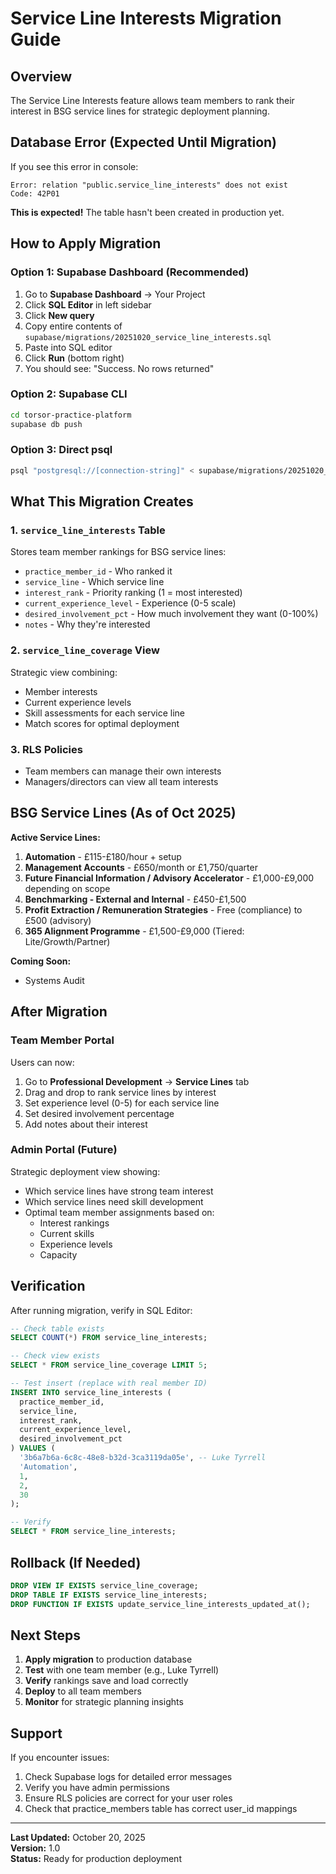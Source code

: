 # Service Line Interests Migration Guide

## Overview
The Service Line Interests feature allows team members to rank their interest in BSG service lines for strategic deployment planning.

## Database Error (Expected Until Migration)
If you see this error in console:
```
Error: relation "public.service_line_interests" does not exist
Code: 42P01
```

**This is expected!** The table hasn't been created in production yet.

## How to Apply Migration

### Option 1: Supabase Dashboard (Recommended)
1. Go to **Supabase Dashboard** → Your Project
2. Click **SQL Editor** in left sidebar
3. Click **New query**
4. Copy entire contents of `supabase/migrations/20251020_service_line_interests.sql`
5. Paste into SQL editor
6. Click **Run** (bottom right)
7. You should see: "Success. No rows returned"

### Option 2: Supabase CLI
```bash
cd torsor-practice-platform
supabase db push
```

### Option 3: Direct psql
```bash
psql "postgresql://[connection-string]" < supabase/migrations/20251020_service_line_interests.sql
```

## What This Migration Creates

### 1. `service_line_interests` Table
Stores team member rankings for BSG service lines:
- `practice_member_id` - Who ranked it
- `service_line` - Which service line
- `interest_rank` - Priority ranking (1 = most interested)
- `current_experience_level` - Experience (0-5 scale)
- `desired_involvement_pct` - How much involvement they want (0-100%)
- `notes` - Why they're interested

### 2. `service_line_coverage` View
Strategic view combining:
- Member interests
- Current experience levels
- Skill assessments for each service line
- Match scores for optimal deployment

### 3. RLS Policies
- Team members can manage their own interests
- Managers/directors can view all team interests

## BSG Service Lines (As of Oct 2025)

**Active Service Lines:**
1. **Automation** - £115-£180/hour + setup
2. **Management Accounts** - £650/month or £1,750/quarter
3. **Future Financial Information / Advisory Accelerator** - £1,000-£9,000 depending on scope
4. **Benchmarking - External and Internal** - £450-£1,500
5. **Profit Extraction / Remuneration Strategies** - Free (compliance) to £500 (advisory)
6. **365 Alignment Programme** - £1,500-£9,000 (Tiered: Lite/Growth/Partner)

**Coming Soon:**
- Systems Audit

## After Migration

### Team Member Portal
Users can now:
1. Go to **Professional Development** → **Service Lines** tab
2. Drag and drop to rank service lines by interest
3. Set experience level (0-5) for each service line
4. Set desired involvement percentage
5. Add notes about their interest

### Admin Portal (Future)
Strategic deployment view showing:
- Which service lines have strong team interest
- Which service lines need skill development
- Optimal team member assignments based on:
  - Interest rankings
  - Current skills
  - Experience levels
  - Capacity

## Verification

After running migration, verify in SQL Editor:

```sql
-- Check table exists
SELECT COUNT(*) FROM service_line_interests;

-- Check view exists
SELECT * FROM service_line_coverage LIMIT 5;

-- Test insert (replace with real member ID)
INSERT INTO service_line_interests (
  practice_member_id,
  service_line,
  interest_rank,
  current_experience_level,
  desired_involvement_pct
) VALUES (
  '3b6a7b6a-6c8c-48e8-b32d-3ca3119da05e', -- Luke Tyrrell
  'Automation',
  1,
  2,
  30
);

-- Verify
SELECT * FROM service_line_interests;
```

## Rollback (If Needed)

```sql
DROP VIEW IF EXISTS service_line_coverage;
DROP TABLE IF EXISTS service_line_interests;
DROP FUNCTION IF EXISTS update_service_line_interests_updated_at();
```

## Next Steps

1. **Apply migration** to production database
2. **Test** with one team member (e.g., Luke Tyrrell)
3. **Verify** rankings save and load correctly
4. **Deploy** to all team members
5. **Monitor** for strategic planning insights

## Support

If you encounter issues:
1. Check Supabase logs for detailed error messages
2. Verify you have admin permissions
3. Ensure RLS policies are correct for your user roles
4. Check that practice_members table has correct user_id mappings

---

**Last Updated:** October 20, 2025  
**Version:** 1.0  
**Status:** Ready for production deployment



